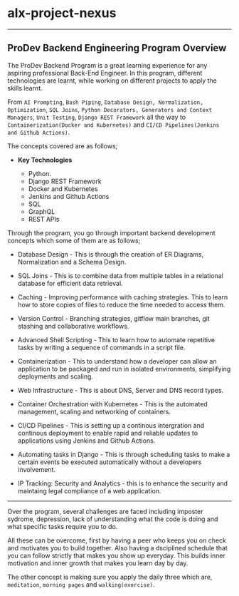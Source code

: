 # alx-project-nexus

---

## ProDev Backend Engineering Program Overview

The ProDev Backend Program is a great learning experience for any aspiring professional Back-End Engineer. In this program, different technologies are learnt, while working on different projects to apply the skills learnt.

From `AI Prompting`, `Bash Piping`, `Database Design, Normalization, Optimization`, `SQL Joins`, `Python Decorators, Generators and Context Managers`, `Unit Testing`, `Django REST Framework` all the way to `Containerization(Docker and Kubernetes)` and `CI/CD Pipelines(Jenkins and Github Actions)`.

The concepts covered are as follows;

* **Key Technologies**
 
  * Python.
  * Django REST Framework
  * Docker and Kubernetes
  * Jenkins and Github Actions
  * SQL
  * GraphQL
  * REST APIs


Through the program, you go through important backend development concepts which some of them are as follows;

* Database Design - This is through the creation of ER Diagrams, Normalization and a Schema Design.

* SQL Joins - This is to combine data from multiple tables in a relational database for efficient data retrieval.

* Caching  - Improving performance with caching strategies. This to learn how to store copies of files to reduce the time needed to access them.

* Version Control - Branching strategies, gitflow main branches, git stashing and collaborative workflows.

* Advanced Shell Scripting - This to learn how to automate repetitive tasks by writing a sequence of commands in a script file.

* Containerization - This to understand how a developer can allow an application to be packaged and run in isolated environments, simplifying deployments and scaling.

* Web Infrastructure - This is about DNS, Server and DNS record types. 

* Container Orchestration with Kubernetes - This is the automated management, scaling and networking of containers.

* CI/CD Pipelines - This is setting up a continous intergration and continous deployment to enable rapid and reliable updates to applications using Jenkins and Github Actions.

* Automating tasks in Django - This is through scheduling tasks to make a certain events be executed automatically without a developers involvement.


* IP Tracking: Security and Analytics -  this is to enhance the security and maintaing legal compliance of a web application.


---

Over the program, several challenges are faced including imposter sydrome, depression, lack of understanding what the code is doing and what specific tasks require you to do.

All these can be overcome, first by having a peer who keeps you on check and motivates you to build together. Also having a dsciplined schedule that you can follow strictly that makes you show up everyday. This builds inner motivation and inner growth that makes you learn day by day.

The other concept is making sure you apply the daily three which are, `meditation`, `morning pages` and `walking(exercise)`.

